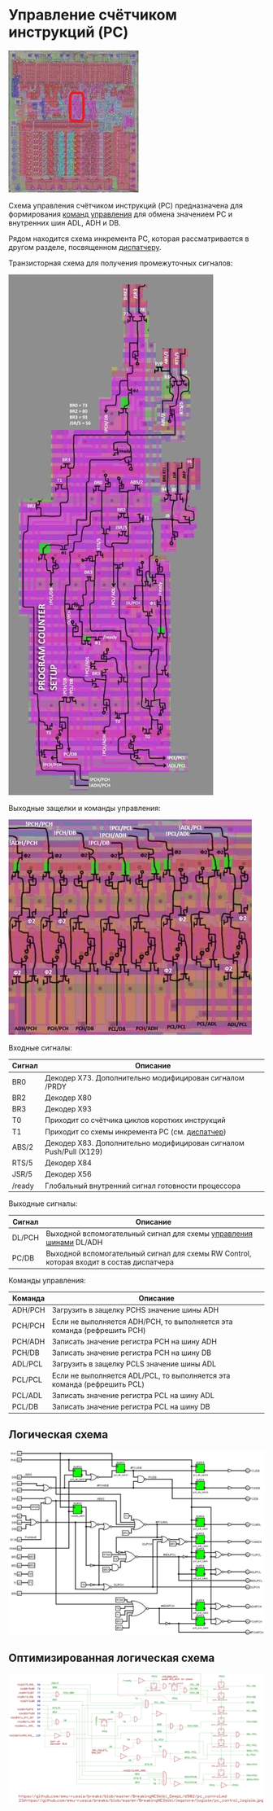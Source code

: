 # Управление счётчиком инструкций (PC)

![6502_locator_pc_control](/BreakingNESWiki/imgstore/6502/6502_locator_pc_control.jpg)

Схема управления счётчиком инструкций (PC) предназначена для формирования [команд управления](context_control.md) для обмена значением PC и внутренних шин ADL, ADH и DB.

Рядом находится схема инкремента PC, которая рассматривается в другом разделе, посвященном [диспатчеру](dispatch.md).

Транзисторная схема для получения промежуточных сигналов:

![pc_control_trans](/BreakingNESWiki/imgstore/pc_control_trans.jpg)

Выходные защелки и команды управления:

![pc_control_commands_tran](/BreakingNESWiki/imgstore/pc_control_commands_tran.jpg)

Входные сигналы:

|Сигнал|Описание|
|---|---|
|BR0|Декодер X73. Дополнительно модифицирован сигналом /PRDY|
|BR2|Декодер X80|
|BR3|Декодер X93|
|T0|Приходит со счётчика циклов коротких инструкций|
|T1|Приходит со схемы инкремента PC (см. [диспатчер](dispatcher.md))|
|ABS/2|Декодер X83. Дополнительно модифицирован сигналом Push/Pull (X129)|
|RTS/5|Декодер X84|
|JSR/5|Декодер X56|
|/ready|Глобальный внутренний сигнал готовности процессора|

Выходные сигналы:

|Сигнал|Описание|
|---|---|
|DL/PCH|Выходной вспомогательный сигнал для схемы [управления шинами](bus_control.md) DL/ADH|
|PC/DB|Выходной вспомогательный сигнал для схемы RW Control, которая входит в состав диспатчера|

Команды управления:

|Команда|Описание|
|---|---|
|ADH/PCH|Загрузить в защелку PCHS значение шины ADH|
|PCH/PCH|Если не выполняется ADH/PCH, то выполняется эта команда (рефрешить PCH)|
|PCH/ADH|Записать значение регистра PCH на шину ADH|
|PCH/DB|Записать значение регистра PCH на шину DB|
|ADL/PCL|Загрузить в защелку PCLS значение шины ADL|
|PCL/PCL|Если не выполняется ADL/PCL, то выполняется эта команда (рефрешить PCL)|
|PCL/ADL|Записать значение регистра PCL на шину ADL|
|PCL/DB|Записать значение регистра PCL на шину DB|

## Логическая схема

![pc_control_logisim](/BreakingNESWiki/imgstore/logisim/pc_control_logisim.jpg)

## Оптимизированная логическая схема

![23_pc_control_logisim](/BreakingNESWiki/imgstore/6502/ttlworks/23_pc_control_logisim.png)
